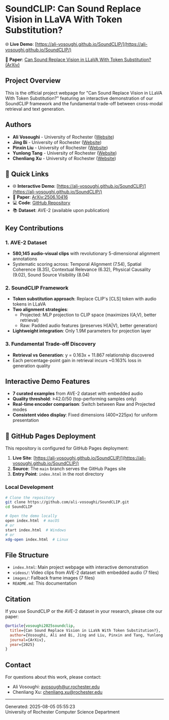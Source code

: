 # SoundCLIP: Can Sound Replace Vision in LLaVA With Token Substitution?

🌐 **Live Demo**: [https://ali-vosoughi.github.io/SoundCLIP/](https://ali-vosoughi.github.io/SoundCLIP/)

📄 **Paper**: [Can Sound Replace Vision in LLaVA With Token Substitution? (ArXiv)](https://arxiv.org/abs/2506.10416)

## Project Overview
This is the official project webpage for "Can Sound Replace Vision in LLaVA With Token Substitution?" featuring an interactive demonstration of our SoundCLIP framework and the fundamental trade-off between cross-modal retrieval and text generation.

## Authors
- **Ali Vosoughi** - University of Rochester ([Website](https://alivosoughi.com/))
- **Jing Bi** - University of Rochester ([Website](https://jing.vision/))
- **Pinxin Liu** - University of Rochester ([Website](https://andypinxinliu.github.io/))
- **Yunlong Tang** - University of Rochester ([Website](https://yunlong10.github.io/))
- **Chenliang Xu** - University of Rochester ([Website](https://www.cs.rochester.edu/~cxu22/index.html))

## 🔗 Quick Links
- 🌐 **Interactive Demo**: [https://ali-vosoughi.github.io/SoundCLIP/](https://ali-vosoughi.github.io/SoundCLIP/)
- 📄 **Paper**: [ArXiv:2506.10416](https://arxiv.org/abs/2506.10416)
- 💻 **Code**: [GitHub Repository](https://github.com/ali-vosoughi/SoundCLIP)
- 📚 **Dataset**: AVE-2 (available upon publication)

## Key Contributions

### 1. AVE-2 Dataset
- **580,145 audio-visual clips** with revolutionary 5-dimensional alignment annotations
- Systematic scoring across: Temporal Alignment (7.54), Spatial Coherence (8.35), Contextual Relevance (6.32), Physical Causality (9.02), Sound Source Visibility (8.04)

### 2. SoundCLIP Framework  
- **Token substitution approach**: Replace CLIP's [CLS] token with audio tokens in LLaVA
- **Two alignment strategies**: 
  - Projected: MLP projection to CLIP space (maximizes I(A;V), better retrieval)
  - Raw: Padded audio features (preserves H(A|V), better generation)
- **Lightweight integration**: Only 1.9M parameters for projection layer

### 3. Fundamental Trade-off Discovery
- **Retrieval vs Generation**: y = 0.163x + 11.867 relationship discovered
- Each percentage-point gain in retrieval incurs ~0.163% loss in generation quality

## Interactive Demo Features
- **7 curated examples** from AVE-2 dataset with embedded audio
- **Quality threshold**: ≥42.0/50 (top-performing samples only)
- **Real-time encoder comparison**: Switch between Raw and Projected modes
- **Consistent video display**: Fixed dimensions (400×225px) for uniform presentation

## 🚀 GitHub Pages Deployment

This repository is configured for GitHub Pages deployment:

1. **Live Site**: [https://ali-vosoughi.github.io/SoundCLIP/](https://ali-vosoughi.github.io/SoundCLIP/)
2. **Source**: The `main` branch serves the GitHub Pages site
3. **Entry Point**: `index.html` in the root directory

### Local Development
```bash
# Clone the repository
git clone https://github.com/ali-vosoughi/SoundCLIP.git
cd SoundCLIP

# Open the demo locally
open index.html  # macOS
# or
start index.html  # Windows
# or
xdg-open index.html  # Linux
```

## File Structure
- `index.html`: Main project webpage with interactive demonstration
- `videos/`: Video clips from AVE-2 dataset with embedded audio (7 files)
- `images/`: Fallback frame images (7 files)
- `README.md`: This documentation

## Citation
If you use SoundCLIP or the AVE-2 dataset in your research, please cite our paper:

```bibtex
@article{vosoughi2025soundclip,
  title={Can Sound Replace Vision in LLaVA With Token Substitution?},
  author={Vosoughi, Ali and Bi, Jing and Liu, Pinxin and Tang, Yunlong and Xu, Chenliang},
  journal={ArXiv},
  year={2025}
}
```

## Contact
For questions about this work, please contact:
- Ali Vosoughi: [avosough@ur.rochester.edu](mailto:avosough@ur.rochester.edu)
- Chenliang Xu: [chenliang.xu@rochester.edu](mailto:chenliang.xu@rochester.edu)

---
Generated: 2025-08-05 05:55:23  
University of Rochester Computer Science Department
